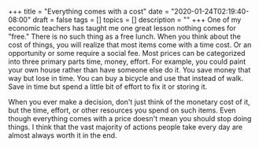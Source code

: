 +++
title = "Everything comes with a cost"
date = "2020-01-24T02:19:40-08:00"
draft = false
tags = []
topics = []
description = ""
+++
One of my economic teachers has taught me one great lesson nothing comes for "free."
There is no such thing as a free lunch. When you think about the cost of things, you will realize that most items come with a time cost. Or an opportunity or some require a social fee. Most prices can be categorized into three primary parts time, money, effort. 
For example, you could paint your own house rather than have someone else do it. You save money that way but lose in time. You can buy a bicycle and use that instead of walk. Save in time but spend a little bit of effort to fix it or storing it. 

When you ever make a decision, don't just think of the monetary cost of it, but the time, effort, or other resources you spend on such items. Even though everything comes with a price doesn't mean you should stop doing things. 
I think that the vast majority of actions people take every day are almost always worth it in the end. 